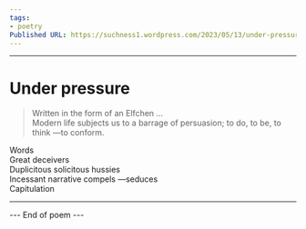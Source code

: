 ```yaml
---
tags: 
- poetry
Published URL: https://suchness1.wordpress.com/2023/05/13/under-pressure/
---
```

---  
  
# Under pressure  
> Written in the form of an Elfchen …  
Modern life subjects us to a barrage of persuasion; to do, to be, to think —to conform.  


Words  
Great deceivers  
Duplicitous solicitous hussies  
Incessant narrative compels —seduces  
Capitulation  
  
---  
 --- End of poem ---